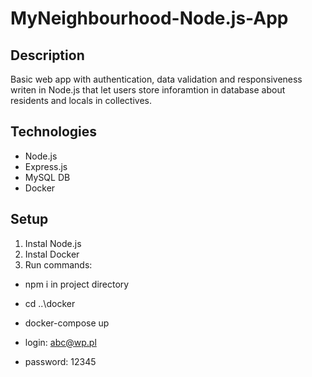 # MyNeighbourhood-Node.js-App

## Description
Basic web app with authentication, data validation and responsiveness writen in Node.js that let users store inforamtion in database about residents and locals in collectives.

## Technologies
- Node.js
- Express.js
- MySQL DB
- Docker

## Setup
1. Instal Node.js
2. Instal Docker
3. Run commands:
- npm i in project directory
- cd ..\docker 
- docker-compose up

- login: abc@wp.pl
- password: 12345
